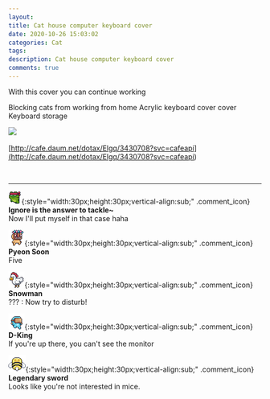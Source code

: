 ```yaml
---
layout: 
title: Cat house computer keyboard cover
date: 2020-10-26 15:03:02
categories: Cat
tags: 
description: Cat house computer keyboard cover
comments: true
---
```


With this cover you can continue working

Blocking cats from working from home Acrylic keyboard cover cover Keyboard storage

![](https://blog.kakaocdn.net/dn/x4HWq/btqLA4vRnre/7PdrjyR0Qjln18PtIkNNv0/img.jpg)

[http://cafe.daum.net/dotax/Elgq/3430708?svc=cafeapi](<http://cafe.daum.net/dotax/Elgq/3430708?svc=cafeapi>)

​

* * *

![comment](/assets/character/frog.png){:style="width:30px;height:30px;vertical-align:sub;" .comment_icon} **Ignore is the answer to tackle~**  
Now I'll put myself in that case haha   
  
![comment](/assets/character/mask.png){:style="width:30px;height:30px;vertical-align:sub;" .comment_icon} **Pyeon Soon**  
Five   
  
![comment](/assets/character/chicken.png){:style="width:30px;height:30px;vertical-align:sub;" .comment_icon} **Snowman**  
??? : Now try to disturb!  
  
![comment](/assets/character/goggle.png){:style="width:30px;height:30px;vertical-align:sub;" .comment_icon} **D-King**  
If you're up there, you can't see the monitor   
  
![comment](/assets/character/bee.png){:style="width:30px;height:30px;vertical-align:sub;" .comment_icon} **Legendary sword**  
Looks like you're not interested in mice.   
  

